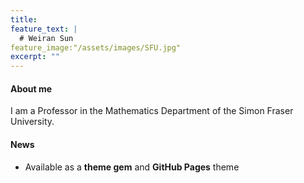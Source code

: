 ```yaml
---
title: 
feature_text: |
  # Weiran Sun
feature_image:"/assets/images/SFU.jpg"
excerpt: ""
---
```


#### About me

I am a Professor in the Mathematics Department of the Simon Fraser University.

#### News

- Available as a **theme gem** and **GitHub Pages** theme

